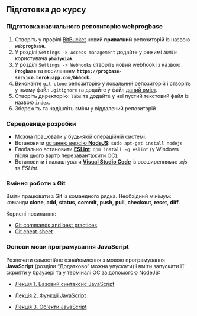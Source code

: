 ## Підготовка до курсу
  
### Підготовка навчального репозиторію __webprogbase__

1. Створіть у профілі [BitBucket][bb] новий __приватний__ репозиторій із назвою __`webprogbase`__.
1. У розділі `Settings -> Access management` додайте у режимі `ADMIN` користувача __`phadyniak`__.
1. У розділі `Settings -> Webhooks` створіть новий webhook із назвою __`Progbase`__ та посиланням __`https://progbase-service.herokuapp.com/bbhook`__.
1. Виконайте `git clone` репозиторію у локальний репозиторій і створіть у ньому файл `.gitignore` та додайте у файл [даний вміст][gitignore].
1. Створіть директорію: `labs` та додайте у неї пустий текстовий файл із назвою `index`.
1. Збережіть та надішліть зміни у віддалений репозиторій

### Середовище розробки

- Можна працювати у будь-якій операційній системі.
- Встановити [останню версію __NodeJS__][nodejs]: `sudo apt-get install nodejs`
- Глобально встановити [__ESLint__][eslint]: `npm install -g eslint` (у Windows після цього варто перезавантажити ОС).
- Встановити і налаштувати [__Visual Studio Code__][vscode] із розширеннями: *.ejs* та *ESLint*.

### Вміння роботи з Git

Вміти працювати з Git із командного рядка. 
Необхідний мінімум: команди __clone__, __add__, __status__, __commit__, __push__, __pull__, __checkout__, __reset__, __diff__.

Корисні посилання:

* [Git commands and best practices][git1]
* [Git cheat-sheet][git2]

### Основи мови програмування JavaScript

Розпочати самостійне ознайомлення з мовою програмування __JavaScript__ (розділи “Додатково” можна упускати) і вміти запускати її скрипти у браузері та у терміналі ОС за допомогою NodeJS:

* [Лекція 1. Базовий синтаксис JavaScript][lec1]
* [Лекція 2. Функції JavaScript][lec2]
* [Лекція 3. Об'єкти JavaScript][lec3]

  [nodejs]: https://nodejs.org/en/
  [eslint]: http://eslint.org/
  [vscode]: https://code.visualstudio.com/
  [bb]: https://bitbucket.org
  [gitignore]: https://raw.githubusercontent.com/github/gitignore/master/Node.gitignore
  [git1]: http://zeroturnaround.com/rebellabs/git-commands-and-best-practices-cheat-sheet/
  [git2]: http://zeroturnaround.com/wp-content/uploads/2016/05/Git-Cheat-Sheet-by-RebelLabs.png
  [lec1]: https://drive.google.com/open?id=1w26wGUTvzBC9bLhoNEfjV4RJPTJ6nlYL6ue3Hc8NKD4
  [lec2]: https://drive.google.com/open?id=1YCbH5xZuIL4F0R_0ZSNdm5FlMLqpXv2WnfVgUApD3ic
  [lec3]: https://drive.google.com/open?id=17WC2xmCFv9TdOAKvDK0ETcR-bYsk22i1m9aCRZFYARQ
